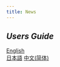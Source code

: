 ```yaml
---
title: News
---
```


## *Users Guide*

[English](user-guide/en/introduction/)  
[日本語](user-guide/ja/introduction/)
[中文(简体)](user-guide/ch/introduction/)